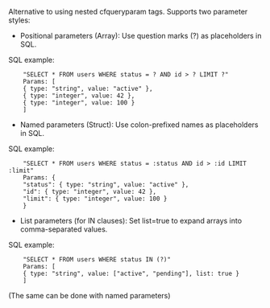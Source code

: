 Alternative to using nested cfqueryparam tags. Supports two parameter styles:

- Positional parameters (Array): Use question marks (?) as placeholders in SQL.

SQL example: 

        "SELECT * FROM users WHERE status = ? AND id > ? LIMIT ?"
        Params: [
        { type: "string", value: "active" },
        { type: "integer", value: 42 },
        { type: "integer", value: 100 }
        ]

- Named parameters (Struct): Use colon-prefixed names as placeholders in SQL.

SQL example: 

        "SELECT * FROM users WHERE status = :status AND id > :id LIMIT :limit"
        Params: {
        "status": { type: "string", value: "active" },
        "id": { type: "integer", value: 42 },
        "limit": { type: "integer", value: 100 }
        }

- List parameters (for IN clauses): Set list=true to expand arrays into comma-separated values.

SQL example:

        "SELECT * FROM users WHERE status IN (?)"
        Params: [
        { type: "string", value: ["active", "pending"], list: true }
        ]
(The same can be done with named parameters)